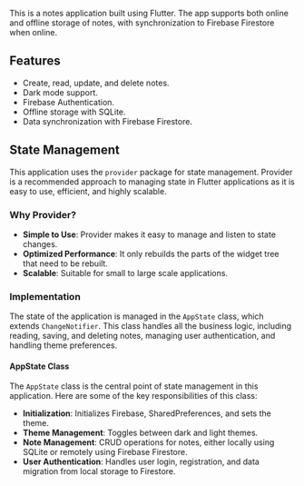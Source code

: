 This is a notes application built using Flutter. The app supports both online and offline storage of notes, with synchronization to Firebase Firestore when online.

## Features

- Create, read, update, and delete notes.
- Dark mode support.
- Firebase Authentication.
- Offline storage with SQLite.
- Data synchronization with Firebase Firestore.

## State Management

This application uses the `provider` package for state management. Provider is a recommended approach to managing state in Flutter applications as it is easy to use, efficient, and highly scalable.

### Why Provider?

- **Simple to Use**: Provider makes it easy to manage and listen to state changes.
- **Optimized Performance**: It only rebuilds the parts of the widget tree that need to be rebuilt.
- **Scalable**: Suitable for small to large scale applications.

### Implementation

The state of the application is managed in the `AppState` class, which extends `ChangeNotifier`. This class handles all the business logic, including reading, saving, and deleting notes, managing user authentication, and handling theme preferences.

#### AppState Class

The `AppState` class is the central point of state management in this application. Here are some of the key responsibilities of this class:

- **Initialization**: Initializes Firebase, SharedPreferences, and sets the theme.
- **Theme Management**: Toggles between dark and light themes.
- **Note Management**: CRUD operations for notes, either locally using SQLite or remotely using Firebase Firestore.
- **User Authentication**: Handles user login, registration, and data migration from local storage to Firestore.
